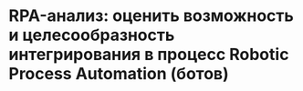 # RPA-анализ: оценить возможность и целесообразность интегрирования в процесс Robotic Process Automation (ботов)
